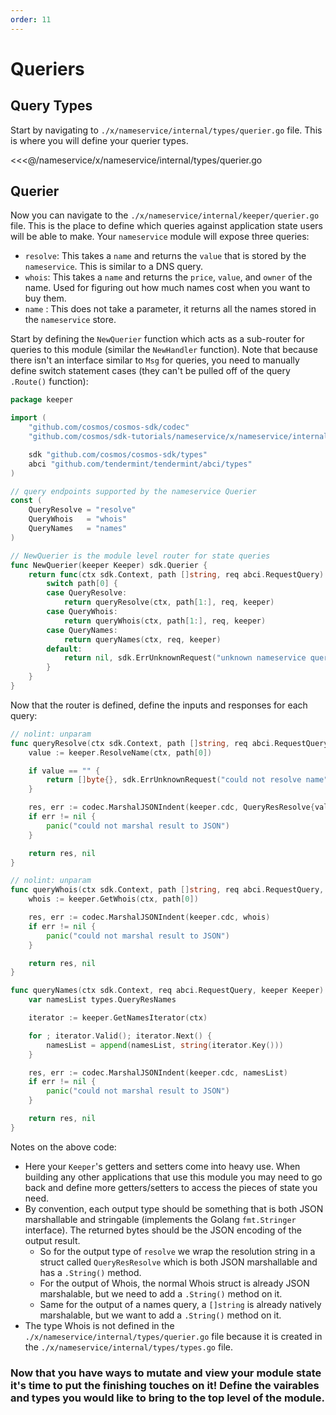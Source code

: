 ```yaml
---
order: 11
---
```


# Queriers

## Query Types

Start by navigating to `./x/nameservice/internal/types/querier.go` file. This is where you will define your querier types.

<<<@/nameservice/x/nameservice/internal/types/querier.go

## Querier

Now you can navigate to the `./x/nameservice/internal/keeper/querier.go` file. This is the place to define which queries against application state users will be able to make. Your `nameservice` module will expose three queries:

- `resolve`: This takes a `name` and returns the `value` that is stored by the `nameservice`. This is similar to a DNS query.
- `whois`: This takes a `name` and returns the `price`, `value`, and `owner` of the name. Used for figuring out how much names cost when you want to buy them.
- `name` : This does not take a parameter, it returns all the names stored in the `nameservice` store.

Start by defining the `NewQuerier` function which acts as a sub-router for queries to this module (similar the `NewHandler` function). Note that because there isn't an interface similar to `Msg` for queries, you need to manually define switch statement cases (they can't be pulled off of the query `.Route()` function):

```go
package keeper

import (
	"github.com/cosmos/cosmos-sdk/codec"
	"github.com/cosmos/sdk-tutorials/nameservice/x/nameservice/internal/types"

	sdk "github.com/cosmos/cosmos-sdk/types"
	abci "github.com/tendermint/tendermint/abci/types"
)

// query endpoints supported by the nameservice Querier
const (
	QueryResolve = "resolve"
	QueryWhois   = "whois"
	QueryNames   = "names"
)

// NewQuerier is the module level router for state queries
func NewQuerier(keeper Keeper) sdk.Querier {
	return func(ctx sdk.Context, path []string, req abci.RequestQuery) (res []byte, err sdk.Error) {
		switch path[0] {
		case QueryResolve:
			return queryResolve(ctx, path[1:], req, keeper)
		case QueryWhois:
			return queryWhois(ctx, path[1:], req, keeper)
		case QueryNames:
			return queryNames(ctx, req, keeper)
		default:
			return nil, sdk.ErrUnknownRequest("unknown nameservice query endpoint")
		}
	}
}
```

Now that the router is defined, define the inputs and responses for each query:

```go
// nolint: unparam
func queryResolve(ctx sdk.Context, path []string, req abci.RequestQuery, keeper Keeper) ([]byte, sdk.Error) {
	value := keeper.ResolveName(ctx, path[0])

	if value == "" {
		return []byte{}, sdk.ErrUnknownRequest("could not resolve name")
	}

	res, err := codec.MarshalJSONIndent(keeper.cdc, QueryResResolve{value})
	if err != nil {
		panic("could not marshal result to JSON")
	}

	return res, nil
}

// nolint: unparam
func queryWhois(ctx sdk.Context, path []string, req abci.RequestQuery, keeper Keeper) ([]byte, sdk.Error) {
	whois := keeper.GetWhois(ctx, path[0])

	res, err := codec.MarshalJSONIndent(keeper.cdc, whois)
	if err != nil {
		panic("could not marshal result to JSON")
	}

	return res, nil
}

func queryNames(ctx sdk.Context, req abci.RequestQuery, keeper Keeper) ([]byte, sdk.Error) {
	var namesList types.QueryResNames

	iterator := keeper.GetNamesIterator(ctx)

	for ; iterator.Valid(); iterator.Next() {
		namesList = append(namesList, string(iterator.Key()))
	}

	res, err := codec.MarshalJSONIndent(keeper.cdc, namesList)
	if err != nil {
		panic("could not marshal result to JSON")
	}

	return res, nil
}
```

Notes on the above code:

- Here your `Keeper`'s getters and setters come into heavy use. When building any other applications that use this module you may need to go back and define more getters/setters to access the pieces of state you need.
- By convention, each output type should be something that is both JSON marshallable and stringable (implements the Golang `fmt.Stringer` interface). The returned bytes should be the JSON encoding of the output result.
  - So for the output type of `resolve` we wrap the resolution string in a struct called `QueryResResolve` which is both JSON marshallable and has a `.String()` method.
  - For the output of Whois, the normal Whois struct is already JSON marshalable, but we need to add a `.String()` method on it.
  - Same for the output of a names query, a `[]string` is already natively marshalable, but we want to add a `.String()` method on it.
- The type Whois is not defined in the `./x/nameservice/internal/types/querier.go` file because it is created in the `./x/nameservice/internal/types/types.go` file.

### Now that you have ways to mutate and view your module state it's time to put the finishing touches on it! Define the vairables and types you would like to bring to the top level of the module.
